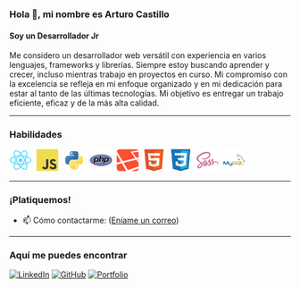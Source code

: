 ### Hola 👋, mi nombre es Arturo Castillo
#### Soy un Desarrollador Jr

Me considero un desarrollador web versátil con experiencia en varios lenguajes, frameworks y librerías. Siempre estoy buscando aprender y crecer, incluso mientras trabajo en proyectos en curso. Mi compromiso con la excelencia se refleja en mi enfoque organizado y en mi dedicación para estar al tanto de las últimas tecnologías. Mi objetivo es entregar un trabajo eficiente, eficaz y de la más alta calidad.

---
### Habilidades 

  <div align="left">
    <img src="https://github.com/devicons/devicon/blob/master/icons/react/react-original.svg" title="ReactJS" alt="ReactJS" width="40" height="40" />&nbsp;
    <img src="https://github.com/devicons/devicon/blob/master/icons/javascript/javascript-original.svg" title="JS" alt="JS" width="40" height="40" />&nbsp;
    <img src="https://github.com/devicons/devicon/blob/master/icons/python/python-original.svg" title="Python" alt="Python" width="40" height="40" />&nbsp;
    <img src="https://github.com/devicons/devicon/blob/master/icons/php/php-original.svg" title="php" alt="php" width="40" height="40" />&nbsp;
    <img src="https://github.com/devicons/devicon/blob/master/icons/laravel/laravel-plain.svg" title="Laravel" alt="Laravel" width="40" height="40" />&nbsp;
    <img src="https://github.com/devicons/devicon/blob/master/icons/html5/html5-original.svg" title="html" alt="html" width="40" height="40" />&nbsp;
    <img src="https://github.com/devicons/devicon/blob/master/icons/css3/css3-original.svg" title="css" alt="css" width="40" height="40" />&nbsp;
    <img src="https://github.com/devicons/devicon/blob/master/icons/sass/sass-original.svg" title="scss" alt="scss" width="40" height="40" />&nbsp;
    <img src="https://github.com/devicons/devicon/blob/master/icons/mysql/mysql-original-wordmark.svg" title="mysql" alt="mysql" width="40" height="40" />&nbsp;
  </div>

---
### ¡Platiquemos!
- 📫 Cómo contactarme: ([Eníame un correo](mailto:castillo.arturo93@hotmail.com))


---
### Aquí me puedes encontrar

[![LinkedIn](https://img.shields.io/badge/linkedin-%230077B5.svg?style=for-the-badge&logo=linkedin&logoColor=white)](https://www.linkedin.com/in/castillo93/)
[![GitHub](https://img.shields.io/badge/github-%23121011.svg?style=for-the-badge&logo=github&logoColor=white)](https://github.com/ArturoJCastilloZ)
[![Portfolio](https://img.shields.io/badge/Portfolio-%23000000.svg?style=for-the-badge&logo=firefox&logoColor=#FF7139)](https://arturojcastilloz.vercel.app/)
